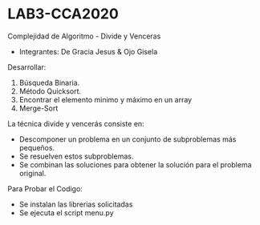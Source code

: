 # LAB3-CCA2020
Complejidad de Algoritmo - Divide y Venceras
- Integrantes: De Gracia Jesus & Ojo Gisela

Desarrollar:
1. Búsqueda Binaria.
2. Método Quicksort.
3. Encontrar el elemento minimo y máximo en un array
4. Merge-Sort

La técnica divide y vencerás consiste en: 

- Descomponer un problema en un conjunto de subproblemas más pequeños.
- Se resuelven estos subproblemas.
- Se combinan las soluciones para obtener la solución para el problema original.

Para Probar el Codigo:
- Se instalan las librerias solicitadas
- Se ejecuta el script menu.py
